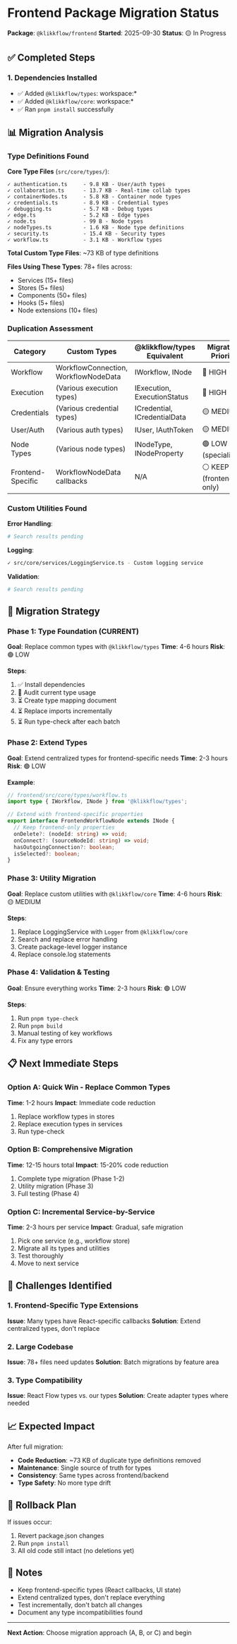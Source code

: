 # Frontend Package Migration Status

**Package**: `@klikkflow/frontend`
**Started**: 2025-09-30
**Status**: 🟡 In Progress

## ✅ Completed Steps

### 1. Dependencies Installed
- ✅ Added `@klikkflow/types`: workspace:*
- ✅ Added `@klikkflow/core`: workspace:*
- ✅ Ran `pnpm install` successfully

## 📊 Migration Analysis

### Type Definitions Found

**Core Type Files** (`src/core/types/`):
```
✓ authentication.ts     - 9.8 KB - User/auth types
✓ collaboration.ts      - 13.7 KB - Real-time collab types
✓ containerNodes.ts     - 5.8 KB - Container node types
✓ credentials.ts        - 8.9 KB - Credential types
✓ debugging.ts          - 5.7 KB - Debug types
✓ edge.ts               - 5.2 KB - Edge types
✓ node.ts               - 99 B - Node types
✓ nodeTypes.ts          - 1.6 KB - Node type definitions
✓ security.ts           - 15.4 KB - Security types
✓ workflow.ts           - 3.1 KB - Workflow types
```

**Total Custom Type Files**: ~73 KB of type definitions

**Files Using These Types**: 78+ files across:
- Services (15+ files)
- Stores (5+ files)
- Components (50+ files)
- Hooks (5+ files)
- Node extensions (10+ files)

### Duplication Assessment

| Category | Custom Types | @klikkflow/types Equivalent | Migration Priority |
|----------|--------------|------------------------------|-------------------|
| Workflow | WorkflowConnection, WorkflowNodeData | IWorkflow, INode | 🔴 HIGH |
| Execution | (Various execution types) | IExecution, ExecutionStatus | 🔴 HIGH |
| Credentials | (Various credential types) | ICredential, ICredentialData | 🟡 MEDIUM |
| User/Auth | (Various auth types) | IUser, IAuthToken | 🟡 MEDIUM |
| Node Types | (Various node types) | INodeType, INodeProperty | 🟢 LOW (specialized) |
| Frontend-Specific | WorkflowNodeData callbacks | N/A | ⚪ KEEP (frontend-only) |

### Custom Utilities Found

**Error Handling**:
```bash
# Search results pending
```

**Logging**:
```bash
✓ src/core/services/LoggingService.ts - Custom logging service
```

**Validation**:
```bash
# Search results pending
```

## 🎯 Migration Strategy

### Phase 1: Type Foundation (CURRENT)
**Goal**: Replace common types with `@klikkflow/types`
**Time**: 4-6 hours
**Risk**: 🟢 LOW

**Steps**:
1. ✅ Install dependencies
2. 🔄 Audit current type usage
3. ⏳ Create type mapping document
4. ⏳ Replace imports incrementally
5. ⏳ Run type-check after each batch

### Phase 2: Extend Types
**Goal**: Extend centralized types for frontend-specific needs
**Time**: 2-3 hours
**Risk**: 🟢 LOW

**Example**:
```typescript
// frontend/src/core/types/workflow.ts
import type { IWorkflow, INode } from '@klikkflow/types';

// Extend with frontend-specific properties
export interface FrontendWorkflowNode extends INode {
  // Keep frontend-only properties
  onDelete?: (nodeId: string) => void;
  onConnect?: (sourceNodeId: string) => void;
  hasOutgoingConnection?: boolean;
  isSelected?: boolean;
}
```

### Phase 3: Utility Migration
**Goal**: Replace custom utilities with `@klikkflow/core`
**Time**: 4-6 hours
**Risk**: 🟡 MEDIUM

**Steps**:
1. Replace LoggingService with `Logger` from `@klikkflow/core`
2. Search and replace error handling
3. Create package-level logger instance
4. Replace console.log statements

### Phase 4: Validation & Testing
**Goal**: Ensure everything works
**Time**: 2-3 hours
**Risk**: 🟢 LOW

**Steps**:
1. Run `pnpm type-check`
2. Run `pnpm build`
3. Manual testing of key workflows
4. Fix any type errors

## 📋 Next Immediate Steps

### Option A: Quick Win - Replace Common Types
**Time**: 1-2 hours
**Impact**: Immediate code reduction

1. Replace workflow types in stores
2. Replace execution types in services
3. Run type-check

### Option B: Comprehensive Migration
**Time**: 12-15 hours total
**Impact**: 15-20% code reduction

1. Complete type migration (Phase 1-2)
2. Utility migration (Phase 3)
3. Full testing (Phase 4)

### Option C: Incremental Service-by-Service
**Time**: 2-3 hours per service
**Impact**: Gradual, safe migration

1. Pick one service (e.g., workflow store)
2. Migrate all its types and utilities
3. Test thoroughly
4. Move to next service

## 🚧 Challenges Identified

### 1. Frontend-Specific Type Extensions
**Issue**: Many types have React-specific callbacks
**Solution**: Extend centralized types, don't replace

### 2. Large Codebase
**Issue**: 78+ files need updates
**Solution**: Batch migrations by feature area

### 3. Type Compatibility
**Issue**: React Flow types vs. our types
**Solution**: Create adapter types where needed

## 📈 Expected Impact

After full migration:
- **Code Reduction**: ~73 KB of duplicate type definitions removed
- **Maintenance**: Single source of truth for types
- **Consistency**: Same types across frontend/backend
- **Type Safety**: No more type drift

## 🔄 Rollback Plan

If issues occur:
1. Revert package.json changes
2. Run `pnpm install`
3. All old code still intact (no deletions yet)

## 📝 Notes

- Keep frontend-specific types (React callbacks, UI state)
- Extend centralized types, don't replace everything
- Test incrementally, don't batch all changes
- Document any type incompatibilities found

---

**Next Action**: Choose migration approach (A, B, or C) and begin